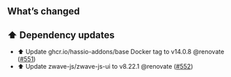 ## What’s changed

## ⬆️ Dependency updates

- ⬆️ Update ghcr.io/hassio-addons/base Docker tag to v14.0.8 @renovate ([#551](https://github.com/hassio-addons/addon-zwave-js-ui/pull/551))
- ⬆️ Update zwave-js/zwave-js-ui to v8.22.1 @renovate ([#552](https://github.com/hassio-addons/addon-zwave-js-ui/pull/552))
